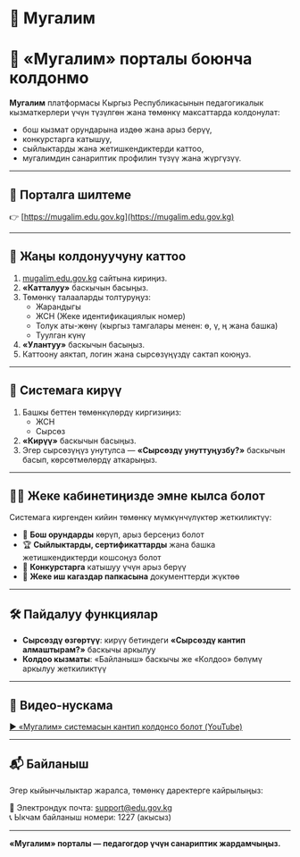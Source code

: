 # 📘 Мугалим
# 📘 «Мугалим» порталы боюнча колдонмо

**Мугалим** платформасы Кыргыз Республикасынын педагогикалык кызматкерлери үчүн түзүлгөн жана төмөнкү максаттарда колдонулат:
- бош кызмат орундарына издөө жана арыз берүү,
- конкурстарга катышуу,
- сыйлыктарды жана жетишкендиктерди каттоо,
- мугалимдин санариптик профилин түзүү жана жүргүзүү.

---

## 🔗 Порталга шилтеме

👉 [https://mugalim.edu.gov.kg](https://mugalim.edu.gov.kg)

---

## 🧾 Жаңы колдонуучуну каттоо

1. [mugalim.edu.gov.kg](https://mugalim.edu.gov.kg) сайтына кириңиз.
2. **«Катталуу»** баскычын басыңыз.
3. Төмөнкү талааларды толтуруңуз:
   - Жарандыгы
   - ЖСН (Жеке идентификациялык номер)
   - Толук аты-жөнү (кыргыз тамгалары менен: ө, ү, ң жана башка)
   - Туулган күнү
4. **«Улантуу»** баскычын басыңыз.
5. Каттоону аяктап, логин жана сырсөзүңүздү сактап коюңуз.

---

## 🔐 Системага кирүү

1. Башкы беттен төмөнкүлөрдү киргизиңиз:
   - ЖСН
   - Сырсөз
2. **«Кирүү»** баскычын басыңыз.
3. Эгер сырсөзүңүз унутулса — **«Сырсөздү унуттуңузбу?»** баскычын басып, көрсөтмөлөрдү аткарыңыз.

---

## 🧑‍🏫 Жеке кабинетиңизде эмне кылса болот

Системага киргенден кийин төмөнкү мүмкүнчүлүктөр жеткиликтүү:

- 📄 **Бош орундарды** көрүп, арыз берсеңиз болот
- 🏆 **Сыйлыктарды, сертификаттарды** жана башка жетишкендиктерди кошсоңуз болот
- 📌 **Конкурстарга** катышуу үчүн арыз берүү
- 📁 **Жеке иш кагаздар папкасына** документтерди жүктөө

---

## 🛠 Пайдалуу функциялар

- **Сырсөздү өзгөртүү**: кирүү бетиндеги **«Сырсөздү кантип алмаштырам?»** баскычы аркылуу
- **Колдоо кызматы**: «Байланыш» баскычы же «Колдоо» бөлүмү аркылуу жеткиликтүү

---

## 🎥 Видео-нускама

[▶️ «Мугалим» системасын кантип колдонсо болот (YouTube)](https://www.youtube.com/watch?v=wNNPurFT7eo)

---

## 📬 Байланыш

Эгер кыйынчылыктар жаралса, төмөнкү даректерге кайрылыңыз:

📧 Электрондук почта: support@edu.gov.kg  
📞 Ыкчам байланыш номери: 1227 (акысыз)

---

**«Мугалим» порталы — педагогдор үчүн санариптик жардамчыңыз.**
